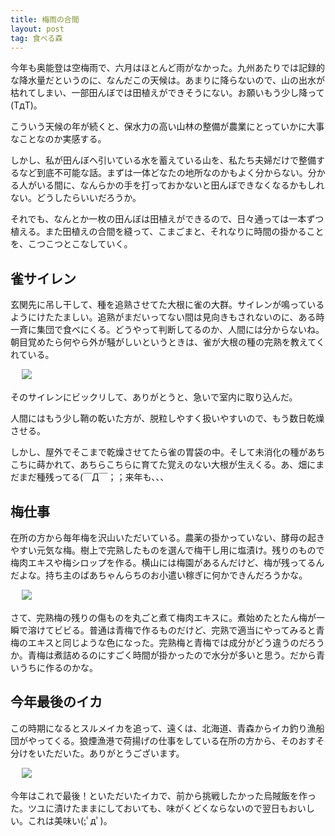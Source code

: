 ```yaml
---
title: 梅雨の合間
layout: post
tag: 食べる森
---
```

今年も奥能登は空梅雨で、六月はほとんど雨がなかった。九州あたりでは記録的な降水量だというのに、なんだこの天候は。あまりに降らないので、山の出水が枯れてしまい、一部田んぼでは田植えができそうにない。お願いもう少し降って(TдT)。

こういう天候の年が続くと、保水力の高い山林の整備が農業にとっていかに大事なことなのか実感する。

しかし、私が田んぼへ引いている水を蓄えている山を、私たち夫婦だけで整備するなど到底不可能な話。まずは一体どなたの地所なのかもよく分からない。分かる人がいる間に、なんらかの手を打っておかないと田んぼできなくなるかもしれない。どうしたらいいだろうか。

それでも、なんとか一枚の田んぼは田植えができるので、日々通っては一本ずつ植える。また田植えの合間を縫って、こまごまと、それなりに時間の掛かることを、こつこつとこなしていく。


## 雀サイレン


玄関先に吊し干して、種を追熟させてた大根に雀の大群。サイレンが鳴っているようにけたたましい。追熟がまだいってない間は見向きもされないのに、ある時一斉に集団で食べにくる。どうやって判断してるのか、人間には分からないね。朝目覚めたら何やら外が騒がしいというときは、雀が大根の種の完熟を教えてくれている。

　
![](https://kobapan.com/f/18770361523_ff684aa610.jpg)

そのサイレンにビックリして、ありがとうと、急いで室内に取り込んだ。

人間にはもう少し鞘の乾いた方が、脱粒しやすく扱いやすいので、もう数日乾燥させる。

しかし、屋外でそこまで乾燥させてたら雀の胃袋の中。そして未消化の種があちこちに蒔かれて、あちらこちらに育てた覚えのない大根が生えくる。あ、畑にまだまだ種残ってる(￣Д￣；；来年も、、、

## 梅仕事

在所の方から毎年梅を沢山いただいている。農薬の掛かっていない、酵母の起きやすい元気な梅。樹上で完熟したものを選んで梅干し用に塩漬け。残りのもので梅肉エキスや梅シロップを作る。横山には梅園があるんだけど、梅が残ってるんだよな。持ち主のばあちゃんらちのお小遣い稼ぎに何かできんだろうかな。

　
![](https://kobapan.com/f/19317110932_d784037144.jpg)

さて、完熟梅の残りの傷ものを丸ごと煮て梅肉エキスに。煮始めたとたん梅が一瞬で溶けてビビる。普通は青梅で作るものだけど、完熟で適当にやってみると青梅のエキスと同じような色になった。完熟梅と青梅では成分がどう違うのだろうか。青梅は煮詰めるのにすごく時間が掛かったので水分が多いと思う。だから青いうちに作るのかな。


## 今年最後のイカ
この時期になるとスルメイカを追って、遠くは、北海道、青森からイカ釣り漁船団がやってくる。狼煙漁港で荷揚げの仕事をしている在所の方から、そのおすそ分けをいただいた。ありがとうございます。

　
![](https://kobapan.com/f/19373904961_b17ec27c90.jpg)

今年はこれで最後！といただいたイカで、前から挑戦したかった烏賊飯を作った。ツユに漬けたままにしておいても、味がくどくならないので翌日もおいしい。これは美味い(;ﾟдﾟ)。
